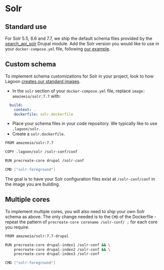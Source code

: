 # Solr

## Standard use

For Solr 5.5, 6.6 and 7.7, we ship the default schema files provided by the [search\_api\_solr](https://www.drupal.org/project/search_api_solr) Drupal module. Add the Solr version you would like to use in your `docker-compose.yml` file, following [our example](https://github.com/amazeeio/drupal-example-simple/blob/63b3fc613260d5192b7e2dd0167c6fc85d8d9162/docker-compose.yml#L110).

## Custom schema

To implement schema customizations for Solr in your project, look to how Lagoon [creates our standard images](https://github.com/uselagoon/lagoon-images/blob/main/images/solr-drupal/7.7.Dockerfile).

* In the `solr` section of your `docker-compose.yml` file, replace `image: amazeeio/solr:7.7` with:

```yaml title="docker-compose.yml"
  build:
    context: .
    dockerfile: solr.dockerfile
```

* Place your schema files in your code repository. We typically like to use `.lagoon/solr`.
* Create a `solr.dockerfile`.

```bash title="solr.dockerfile"
FROM amazeeio/solr:7.7

COPY .lagoon/solr /solr-conf/conf

RUN precreate-core drupal /solr-conf

CMD ["solr-foreground"]
```

The goal is to have your Solr configuration files exist at `/solr-conf/conf` in the image you are building.

## Multiple cores

To implement multiple cores, you will also need to ship your own Solr schema as above. The only change needed is to the `CMD` of the Dockerfile - repeat the pattern of `precreate-core corename /solr-conf/ ;` for each core you require.

```bash title="solr.dockerfile"
FROM amazeeio/solr:7.7-drupal

RUN precreate-core drupal-index1 /solr-conf && \
    precreate-core drupal-index2 /solr-conf && \
    precreate-core drupal-index3 /solr-conf

CMD ["solr-foreground"]
```
